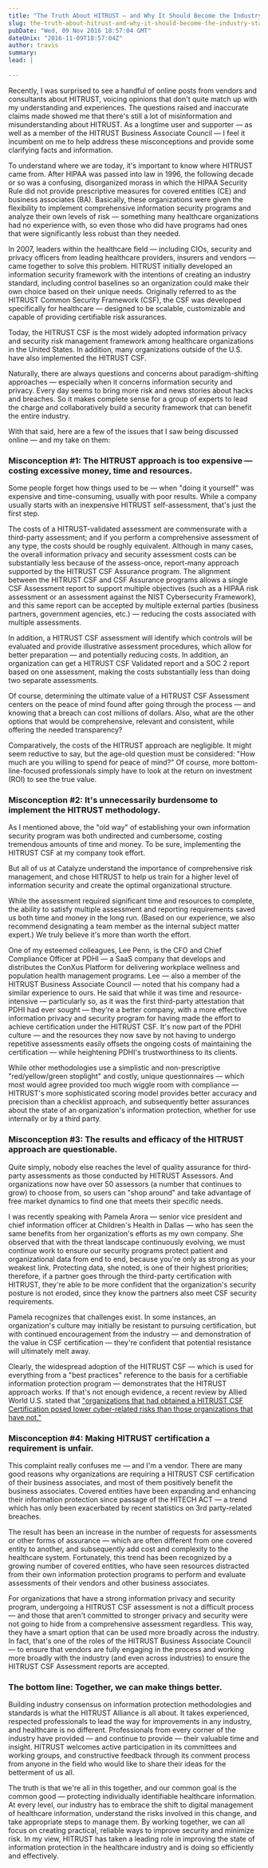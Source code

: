 ```yaml
---
title: "The Truth About HITRUST — and Why It Should Become the Industry Standard"
slug: the-truth-about-hitrust-and-why-it-should-become-the-industry-standard
pubDate: "Wed, 09 Nov 2016 18:57:04 GMT"
dateUnix: "2016-11-09T18:57:04Z"
author: travis
summary: 
lead: |
    
---
```


Recently, I was surprised to see a handful of online posts from vendors and consultants about HITRUST, voicing opinions that don't quite match up with my understanding and experiences. The questions raised and inaccurate claims made showed me that there's still a lot of misinformation and misunderstanding about HITRUST. As a longtime user and supporter — as well as a member of the HITRUST Business Associate Council — I feel it incumbent on me to help address these misconceptions and provide some clarifying facts and information.

To understand where we are today, it's important to know where HITRUST came from. After HIPAA was passed into law in 1996, the following decade or so was a confusing, disorganized morass in which the HIPAA Security Rule did not provide prescriptive measures for covered entities (CE) and business associates (BA). Basically, these organizations were given the flexibility to implement comprehensive information security programs and analyze their own levels of risk — something many healthcare organizations had no experience with, so even those who did have programs had ones that were significantly less robust than they needed.

In 2007, leaders within the healthcare field — including CIOs, security and privacy officers from leading healthcare providers, insurers and vendors — came together to solve this problem. HITRUST initially developed an information security framework with the intentions of creating an industry standard, including control baselines so an organization could make their own choice based on their unique needs. Originally referred to as the HITRUST Common Security Framework (CSF), the CSF was developed specifically for healthcare — designed to be scalable, customizable and capable of providing certifiable risk assurances.

Today, the HITRUST CSF is the most widely adopted information privacy and security risk management framework among healthcare organizations in the United States. In addition, many organizations outside of the U.S. have also implemented the HITRUST CSF.

Naturally, there are always questions and concerns about paradigm-shifting approaches — especially when it concerns information security and privacy. Every day seems to bring more risk and news stories about hacks and breaches. So it makes complete sense for a group of experts to lead the charge and collaboratively build a security framework that can benefit the entire industry. 

With that said, here are a few of the issues that I saw being discussed online — and my take on them:

### Misconception #1: The HITRUST approach is too expensive — costing excessive money, time and resources.

Some people forget how things used to be — when "doing it yourself" was expensive and time-consuming, usually with poor results. While a company usually starts with an inexpensive HITRUST self-assessment, that's just the first step. 

The costs of a HITRUST-validated assessment are commensurate with a third-party assessment; and if you perform a comprehensive assessment of any type, the costs should be roughly equivalent. Although in many cases, the overall information privacy and security assessment costs can be substantially less because of the assess-once, report-many approach supported by the HITRUST CSF Assurance program. The alignment between the HITRUST CSF and CSF Assurance programs allows a single CSF Assessment report to support multiple objectives (such as a HIPAA risk assessment or an assessment against the NIST Cybersecurity Framework), and this same report can be accepted by multiple external parties (business partners, government agencies, etc.) — reducing the costs associated with multiple assessments. 

In addition, a HITRUST CSF assessment will identify which controls will be evaluated and provide illustrative assessment procedures, which allow for better preparation — and potentially reducing costs. In addition, an organization can get a HITRUST CSF Validated report and a SOC 2 report based on one assessment, making the costs substantially less than doing two separate assessments.

Of course, determining the ultimate value of a HITRUST CSF Assessment centers on the peace of mind found after going through the process — and knowing that a breach can cost millions of dollars. Also, what are the other options that would be comprehensive, relevant and consistent, while offering the needed transparency?  

Comparatively, the costs of the HITRUST approach are negligible. It might seem reductive to say, but the age-old question must be considered: "How much are you willing to spend for peace of mind?" Of course, more bottom-line-focused professionals simply have to look at the return on investment (ROI) to see the true value.

### Misconception #2: It's unnecessarily burdensome to implement the HITRUST methodology.

As I mentioned above, the "old way" of establishing your own information security program was both undirected and cumbersome, costing tremendous amounts of time and money. To be sure, implementing the HITRUST CSF at my company took effort. 

But all of us at Catalyze understand the importance of comprehensive risk management, and chose HITRUST to help us train for a higher level of information security and create the optimal organizational structure. 

While the assessment required significant time and resources to complete, the ability to satisfy multiple assessment and reporting requirements saved us both time and money in the long run. (Based on our experience, we also recommend designating a team member as the internal subject matter expert.) We truly believe it's more than worth the effort.

One of my esteemed colleagues, Lee Penn, is the CFO and Chief Compliance Officer at PDHI —  a SaaS company that develops and distributes the ConXus Platform for delivering workplace wellness and population health management programs. Lee — also a member of the HITRUST Business Associate Council — noted that his company had a similar experience to ours. He said that while it was time and resource-intensive — particularly so, as it was the first third-party attestation that PDHI had ever sought — they're a better company, with a more effective information privacy and security program for having made the effort to achieve certification under the HITRUST CSF. It's now part of the PDHI culture — and the resources they now save by not having to undergo repetitive assessments easily offsets the ongoing costs of maintaining the certification — while heightening PDHI's trustworthiness to its clients.

While other methodologies use a simplistic and non-prescriptive "red/yellow/green stoplight" and costly, unique questionnaires — which most would agree provided too much wiggle room with compliance — HITRUST's more sophisticated scoring model provides better accuracy and precision than a checklist approach, and subsequently better assurances about the state of an organization's information protection, whether for use internally or by a third party. 

### Misconception #3: The results and efficacy of the HITRUST approach are questionable.

Quite simply, nobody else reaches the level of quality assurance for third-party assessments as those conducted by HITRUST Assessors. And organizations now have over 50 assessors (a number that continues to grow) to choose from, so users can "shop around" and take advantage of free market dynamics to find one that meets their specific needs. 

I was recently speaking with Pamela Arora — senior vice president and chief information officer at Children's Health in Dallas — who has seen the same benefits from her organization's efforts as my own company. She observed that with the threat landscape continuously evolving, we must continue work to ensure our security programs protect patient and organizational data from end to end, because you're only as strong as your weakest link. Protecting data, she noted, is one of their highest priorities; therefore, if a partner goes through the third-party certification with HITRUST, they're able to be more confident that the organization's security posture is not eroded, since they know the partners also meet CSF security requirements.   

Pamela recognizes that challenges exist. In some instances, an organization's culture may initially be resistant to pursuing certification, but with continued encouragement from the industry — and demonstration of the value in CSF certification — they're confident that potential resistance will ultimately melt away.

Clearly, the widespread adoption of the HITRUST CSF — which is used for everything from a "best practices" reference to the basis for a certifiable information protection program — demonstrates that the HITRUST approach works. If that's not enough evidence, a recent review by Allied World U.S. stated that ["organizations that had obtained a HITRUST CSF Certification posed lower cyber-related risks than those organizations that have not."][1]

### Misconception #4: Making HITRUST certification a requirement is unfair. 

This complaint really confuses me — and I'm a vendor. There are many good reasons why organizations are requiring a HITRUST CSF certification of their business associates, and most of them positively benefit the business associates. Covered entities have been expanding and enhancing their information protection since passage of the HITECH ACT — a trend which has only been exacerbated by recent statistics on 3rd party-related breaches. 

The result has been an increase in the number of requests for assessments or other forms of assurance — which are often different from one covered entity to another, and subsequently add cost and complexity to the healthcare system. Fortunately, this trend has been recognized by a growing number of covered entities, who have seen resources distracted from their own information protection programs to perform and evaluate assessments of their vendors and other business associates.

For organizations that have a strong information privacy and security program, undergoing a HITRUST CSF assessment is not a difficult process — and those that aren't committed to stronger privacy and security were not going to hide from a comprehensive assessment regardless. This way, they have a smart option that can be used more broadly across the industry. In fact, that's one of the roles of the HITRUST Business Associate Council — to ensure that vendors are fully engaging in the process and working more broadly with the industry (and even across industries) to ensure the HITRUST CSF Assessment reports are accepted. 

### The bottom line: Together, we can make things better.

Building industry consensus on information protection methodologies and standards is what the HITRUST Alliance is all about. It takes experienced, respected professionals to lead the way for improvements in any industry, and healthcare is no different. Professionals from every corner of the industry have provided — and continue to provide — their valuable time and insight. HITRUST welcomes active participation in its committees and working groups, and constructive feedback through its comment process from anyone in the field who would like to share their ideas for the betterment of us all. 

The truth is that we're all in this together, and our common goal is the common good — protecting individually identifiable healthcare information. At every level, our industry has to embrace the shift to digital management of healthcare information, understand the risks involved in this change, and take appropriate steps to manage them. By working together, we can all focus on creating practical, reliable ways to improve security and minimize risk. In my view, HITRUST has taken a leading role in improving the state of information protection in the healthcare industry and is doing so efficiently and effectively.

[1]: https://hitrustalliance.net/content/uploads/2016/02/HITRUST-CSF-AWAC-Cyber-Insurance-PR_final-for-wire.pdf
